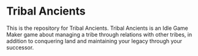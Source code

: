 # Tribal Ancients
This is the repository for Tribal Ancients. Tribal Ancients is an Idle Game Maker game about managing a tribe through relations with other tribes, in addition to conquering land and maintaining your legacy through your successor.
